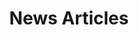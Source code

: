 ---
layout: projects
title: News Articles
show_collection: news
description: >
  Testing 1,2,3 
no_groups: true
---